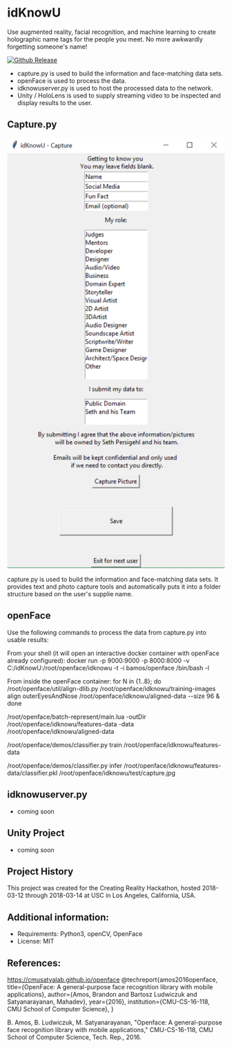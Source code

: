 # idKnowU

Use augmented reality, facial recognition, and machine learning to create holographic name tags for the people you meet. No more awkwardly forgetting someone's name!

[unity-download]:                 https://unity3d.com/unity/whats-new/unity-2017.2.1
[unity-version-badge]:            https://img.shields.io/badge/Current%20Unity%20Editor%20Version-2017.2.1f1-green.svg
[![Github Release][unity-version-badge]][unity-download]


* capture.py is used to build the information and face-matching data sets.
* openFace is used to process the data.
* idknowuserver.py is used to host the processed data to the network.
* Unity / HoloLens is used to supply streaming video to be inspected and display results to the user.


## Capture.py
![Capture.py Demonstration](doc/img/capture_py_screenshot.png?raw=true "Information capture script used to provide training data for machine learning")

capture.py is used to build the information and face-matching data sets. It provides text and photo capture tools and automatically puts it into a folder structure based on the user's supplie name.

## openFace
Use the following commands to process the data from capture.py into usable results:

From your shell (it will open an interactive docker container with openFace already configured):
docker run -p 9000:9000 -p 8000:8000 -v C:/idKnowU:/root/openface/idknowu -t -i bamos/openface /bin/bash -l 

From inside the openFace container:
for N in {1..8}; do /root/openface/util/align-dlib.py /root/openface/idknowu/training-images align outerEyesAndNose /root/openface/idknowu/aligned-data --size 96 & done

/root/openface/batch-represent/main.lua -outDir /root/openface/idknowu/features-data -data /root/openface/idknowu/aligned-data

/root/openface/demos/classifier.py train /root/openface/idknowu/features-data

/root/openface/demos/classifier.py infer /root/openface/idknowu/features-data/classifier.pkl /root/openface/idknowu/test/capture.jpg


## idknowuserver.py
* coming soon

## Unity Project
* coming soon

## Project History
This project was created for the Creating Reality Hackathon, hosted 2018-03-12 through 2018-03-14 at USC in Los Angeles, California, USA.


## Additional information:
* Requirements: Python3, openCV, OpenFace
* License: MIT



## References:
https://cmusatyalab.github.io/openface
@techreport{amos2016openface,
  title={OpenFace: A general-purpose face recognition
    library with mobile applications},
  author={Amos, Brandon and Bartosz Ludwiczuk and Satyanarayanan, Mahadev},
  year={2016},
  institution={CMU-CS-16-118, CMU School of Computer Science},
}

B. Amos, B. Ludwiczuk, M. Satyanarayanan,
"Openface: A general-purpose face recognition library with mobile applications,"
CMU-CS-16-118, CMU School of Computer Science, Tech. Rep., 2016.